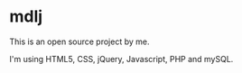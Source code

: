 mdlj
====
This is an open source project by me.

I'm using HTML5, CSS, jQuery, Javascript, PHP and mySQL.
